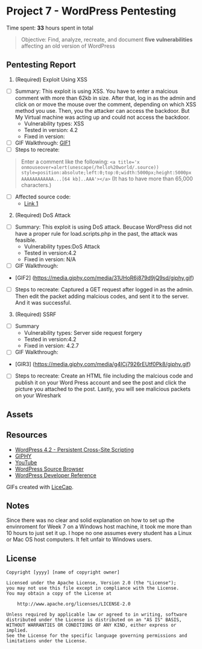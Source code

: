 # Project 7 - WordPress Pentesting

Time spent: **33** hours spent in total

> Objective: Find, analyze, recreate, and document **five vulnerabilities** affecting an old version of WordPress

## Pentesting Report
1. (Required) Exploit Using XSS 
  - [ ] Summary: 
  This exploit is using XSS. You have to enter a malcious comment with more than 62kb in size. After that, log in as the admin and click on or move the mouse over the comment, depending on which XSS method you use. Then, you the attacker can access the backdoor.
  But My Virtual machine was acting up and could not access the backdoor. 
    - Vulnerability types: 
    XSS
    - Tested in version: 
    4.2
    - Fixed in version: 
  - [ ] GIF Walkthrough: 
  [GIF1](https://media.giphy.com/media/1mgnbgjGX5bsAR2c2R/giphy.gif)
  - [ ] Steps to recreate: 
  >Enter a comment like the following: `<a title='x onmouseover=alert(unescape(/hello%20world/.source)) style=position:absolute;left:0;top:0;width:5000px;height:5000px  AAAAAAAAAAAA...[64 kb]..AAA'></a>`
  (It has to have more than 65,000 characters.)
  - [ ] Affected source code:
    - [Link 1](https://core.trac.wordpress.org/browser/tags/version/src/source_file.php)
    
2. (Required) DoS Attack
  - [ ] Summary: This exploit is using DoS attack. Beucase WordPress did not have a proper rule for load.scripts.php in the past, the attack was feasible.
    - Vulnerability types:DoS Attack
    - Tested in version:4.2
    - Fixed in version: N/A
  - [ ] GIF Walkthrough: 
  - [GIF2] (https://media.giphy.com/media/31UHoR6j879d9jQ9sd/giphy.gif)
  - [ ] Steps to recreate: Captured a GET request after logged in as the admin. Then edit the packet adding malcious codes, and sent it to the server. And it was successful.

  
3. (Required) SSRF
  - [ ] Summary 
    - Vulnerability types: Server side request forgery 
    - Tested in version:4.2
    - Fixed in version: 4.2.7
  - [ ] GIF Walkthrough:  
  - [GIR3] (https://media.giphy.com/media/g4ICj7926rEUtf0Pk8/giphy.gif)
  - [ ] Steps to recreate: Create an HTML file including the malcious code and publish it on your Word Press account and see the post and click the picture you attached to the post. Lastly, you will see malicious packets on your Wireshark

## Assets


## Resources
- [WordPress 4.2 - Persistent Cross-Site Scripting](https://www.exploit-db.com/exploits/36844/)
- [GIPHY](https://giphy.com/)
- [YouTube](https://www.youtube.com/watch?v=OCqQZJZ1Ie4)
- [WordPress Source Browser](https://core.trac.wordpress.org/browser/)
- [WordPress Developer Reference](https://developer.wordpress.org/reference/)

GIFs created with [LiceCap](http://www.cockos.com/licecap/).

## Notes

Since there was no clear and solid explanation on how to set up the envinroment for Week 7 on a Windows host machine, it took me more than 10 hours to just set it up. I hope no one assumes every student has a Linux or Mac OS host computers. It felt unfair to Windows users.


## License

    Copyright [yyyy] [name of copyright owner]

    Licensed under the Apache License, Version 2.0 (the "License");
    you may not use this file except in compliance with the License.
    You may obtain a copy of the License at

        http://www.apache.org/licenses/LICENSE-2.0

    Unless required by applicable law or agreed to in writing, software
    distributed under the License is distributed on an "AS IS" BASIS,
    WITHOUT WARRANTIES OR CONDITIONS OF ANY KIND, either express or implied.
    See the License for the specific language governing permissions and
    limitations under the License.
